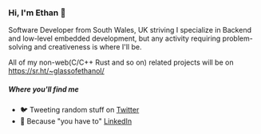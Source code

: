 ### Hi, I'm Ethan 👋

Software Developer from South Wales, UK striving I specialize in Backend and low-level embedded development, but any activity requiring problem-solving and creativeness is where I'll be.

All of my non-web(C/C++ Rust and so on) related projects will be on https://sr.ht/~glassofethanol/

##### Where you'll find me
* 🐦 Tweeting random stuff on <a href="https://twitter.com/glassofethanol/">Twitter</a>
* 🤵 Because "you have to" <a href="https://www.linkedin.com/in/ethan-morgan-24377213a/">LinkedIn</a>

